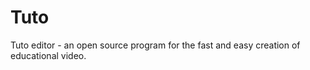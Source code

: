 Tuto
====

Tuto editor - an open source program for the fast and easy creation of educational video.

